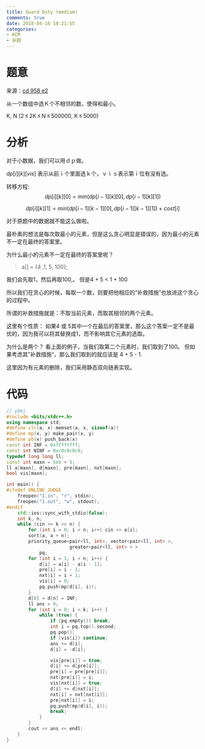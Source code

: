 ```yaml
---
title: Guard Duty (medium)
comments: true
date: 2018-04-16 10:21:55
categories:
- ACM
- 杂题
---
```

# 题意

来源：[cd 958 e2](http://codeforces.com/contest/958/problem/E2)

从一个数组中选Ｋ个不相邻的数，使得和最小。

K, N (2 ≤ 2K ≤ N ≤ 500000, K ≤ 5000)
# 分析

对于小数据，我们可以用ｄｐ做。

$dp[i][k][vis]$ 表示从前ｉ个里面选ｋ个，ｖｉｓ表示第ｉ位有没有选。

转移方程:　$$dp[i][k][0] = min(dp[i-1][k][0],dp[i-1][k][1])$$

$$dp[i][k][1] = min(dp[i-1][k-1][0],dp[i-1][k-1][1]) + cost[i]$$

对于原题中的数据就不能这么做啦。

最朴素的想法是每次取最小的元素，但是这么贪心明显是错误的，因为最小的元素不一定在最终的答案里。

为什么最小的元素不一定在最终的答案里呢？

>a[] = {4 ,1, 5, 100};

我们会先取1，然后再取100,。 但是4 + 5 < 1 + 100

所以我们在贪心的时候，每取一个数，则要把他相应的“补救措施”也放进这个贪心的过程中。

所谓的补救措施就是：不取当前元素，而取其相邻的两个元素。

这里有个性质： 如果4 或 5其中一个在最后的答案里，那么这个答案一定不是最优的，因为我可以将其替换成1，而不影响其它元素的选取。

为什么是两个？ 看上面的例子，当我们取第二个元素时，我们取到了100。 但如果考虑其”补救措施“，那么我们取到的就应该是 4 + 5 - 1.

这里因为有元素的删除，我们采用静态双向链表实现。


# 代码
```cpp
// ybmj
#include <bits/stdc++.h>
using namespace std;
#define clr(a, x) memset(a, x, sizeof(a))
#define mp(x, y) make_pair(x, y)
#define pb(x) push_back(x)
const int INF = 0x7fffffff;
const int NINF = 0xc0c0c0c0;
typedef long long ll;
const int maxn = 5e5 + 5;
ll a[maxn], d[maxn], pre[maxn], nxt[maxn];
bool vis[maxn];

int main() {
#ifndef ONLINE_JUDGE
    freopen("1.in", "r", stdin);
    freopen("1.out", "w", stdout);
#endif
    std::ios::sync_with_stdio(false);
    int k, n;
    while (cin >> k >> n) {
        for (int i = 0; i < n; i++) cin >> a[i];
        sort(a, a + n);
        priority_queue<pair<ll, int>, vector<pair<ll, int> >,
                       greater<pair<ll, int> > >
            pq;
        for (int i = 1; i < n; i++) {
            d[i] = a[i] - a[i - 1];
            pre[i] = i - 1;
            nxt[i] = i + 1;
            vis[i] = 0;
            pq.push(mp(d[i], i));
        }
        d[0] = d[n] = INF;
        ll ans = 0;
        for (int i = 0; i < k; i++) {
            while (true) {
                if (pq.empty()) break;
                int i = pq.top().second;
                pq.pop();
                if (vis[i]) continue;
                ans += d[i];
                d[i] = -d[i];

                vis[pre[i]] = true;
                d[i] += d[pre[i]];
                pre[i] = pre[pre[i]];
                nxt[pre[i]] = i;
                vis[nxt[i]] = true;
                d[i] += d[nxt[i]];
                nxt[i] = nxt[nxt[i]];
                pre[nxt[i]] = i;
                pq.push(mp(d[i], i));
                break;
            }
        }
        cout << ans << endl;
    }
}

```

